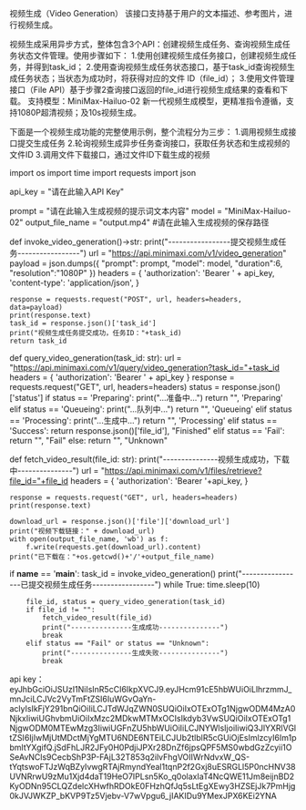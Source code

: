 视频生成（Video Generation）
该接口支持基于用户的文本描述、参考图片，进行视频生成。

视频生成采用异步方式，整体包含3个API：创建视频生成任务、查询视频生成任务状态文件管理。使用步骤如下：
1.使用创建视频生成任务接口，创建视频生成任务，并得到task_id；
2.使用查询视频生成任务状态接口，基于task_id查询视频生成任务状态；当状态为成功时，将获得对应的文件 ID（file_id）；
3.使用文件管理接口（File API）基于步骤2查询接口返回的file_id进行视频生成结果的查看和下载。
支持模型：MiniMax-Hailuo-02
新一代视频生成模型，更精准指令遵循，支持1080P超清视频；及10s视频生成。

下面是一个视频生成功能的完整使用示例，整个流程分为三步：
1.调用视频生成接口提交生成任务
2.轮询视频生成异步任务查询接口，获取任务状态和生成视频的文件ID
3.调用文件下载接口，通过文件ID下载生成的视频


import os
import time
import requests
import json

api_key = "请在此输入API Key"

prompt = "请在此输入生成视频的提示词文本内容"
model = "MiniMax-Hailuo-02" 
output_file_name = "output.mp4" #请在此输入生成视频的保存路径

def invoke_video_generation()->str:
    print("-----------------提交视频生成任务-----------------")
    url = "https://api.minimaxi.com/v1/video_generation"
    payload = json.dumps({
      "prompt": prompt,
      "model": model,
      "duration":6,
      "resolution":"1080P"
    })
    headers = {
      'authorization': 'Bearer ' + api_key,
      'content-type': 'application/json',
    }

    response = requests.request("POST", url, headers=headers, data=payload)
    print(response.text)
    task_id = response.json()['task_id']
    print("视频生成任务提交成功，任务ID："+task_id)
    return task_id

def query_video_generation(task_id: str):
    url = "https://api.minimaxi.com/v1/query/video_generation?task_id="+task_id
    headers = {
      'authorization': 'Bearer ' + api_key
    }
    response = requests.request("GET", url, headers=headers)
    status = response.json()['status']
    if status == 'Preparing':
        print("...准备中...")
        return "", 'Preparing'
    elif status == 'Queueing':
        print("...队列中...")
        return "", 'Queueing'
    elif status == 'Processing':
        print("...生成中...")
        return "", 'Processing'
    elif status == 'Success':
        return response.json()['file_id'], "Finished"
    elif status == 'Fail':
        return "", "Fail"
    else:
        return "", "Unknown"


def fetch_video_result(file_id: str):
    print("---------------视频生成成功，下载中---------------")
    url = "https://api.minimaxi.com/v1/files/retrieve?file_id="+file_id
    headers = {
        'authorization': 'Bearer '+api_key,
    }

    response = requests.request("GET", url, headers=headers)
    print(response.text)

    download_url = response.json()['file']['download_url']
    print("视频下载链接：" + download_url)
    with open(output_file_name, 'wb') as f:
        f.write(requests.get(download_url).content)
    print("已下载在："+os.getcwd()+'/'+output_file_name)


if __name__ == '__main__':
    task_id = invoke_video_generation()
    print("-----------------已提交视频生成任务-----------------")
    while True:
        time.sleep(10)

        file_id, status = query_video_generation(task_id)
        if file_id != "":
            fetch_video_result(file_id)
            print("---------------生成成功---------------")
            break
        elif status == "Fail" or status == "Unknown":
            print("---------------生成失败---------------")
            break


api key：eyJhbGciOiJSUzI1NiIsInR5cCI6IkpXVCJ9.eyJHcm91cE5hbWUiOiLlhrzmmJ_mnJciLCJVc2VyTmFtZSI6IuWGvOaYn-aclyIsIkFjY291bnQiOiIiLCJTdWJqZWN0SUQiOiIxOTExOTg1NjgwODM4MzA0NjkxIiwiUGhvbmUiOiIxMzc2MDkwMTMxOCIsIkdyb3VwSUQiOiIxOTExOTg1NjgwODM0MTEwMzg3IiwiUGFnZU5hbWUiOiIiLCJNYWlsIjoiIiwiQ3JlYXRlVGltZSI6IjIwMjUtMDctMjYgMTU6NDE6NTEiLCJUb2tlblR5cGUiOjEsImlzcyI6Im1pbmltYXgifQ.jSdFhLJR2JFy0H0PdjiJPXr28DnZf6jpsQPF5MS0wbdGzZcyii1OSeAvNCls9CecbShP3P-FAjL32T853q2ilvFhgVOIIWrNdvxW_QS-tYqtswoFTJzWqBZyIvwgRTAjRmyndYeal1tqnP2f2Gxj8uESRGLl5P0ncHNV38UVNRrwU9zMu1Xjd4daT19HeO7IPLsn5Ko_q0olaxIaT4NcQWE11Jm8eijnBD2KyODNn95CLQZdelcXHwfhRDOkE0FHzhQfJq5sLtEgXEwy3HZSEjJk7PmHjg0kJVJWKZP_bKVP9Tz5Vjebv-V7wVpgu6_jIAKIDu9YMexJPX6KEi2YNA